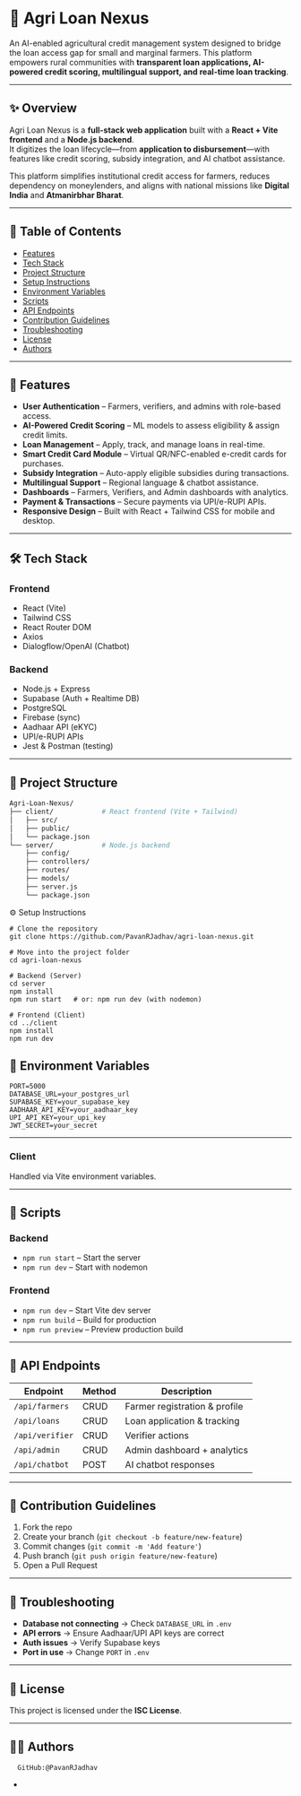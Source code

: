 # 🌱 Agri Loan Nexus  

An AI-enabled agricultural credit management system designed to bridge the loan access gap for small and marginal farmers. This platform empowers rural communities with **transparent loan applications, AI-powered credit scoring, multilingual support, and real-time loan tracking**.  

---

## ✨ Overview  

Agri Loan Nexus is a **full-stack web application** built with a **React + Vite frontend** and a **Node.js backend**.  
It digitizes the loan lifecycle—from **application to disbursement**—with features like credit scoring, subsidy integration, and AI chatbot assistance.  

This platform simplifies institutional credit access for farmers, reduces dependency on moneylenders, and aligns with national missions like **Digital India** and **Atmanirbhar Bharat**.  

---

## 📑 Table of Contents  
- [Features](#-features)  
- [Tech Stack](#-tech-stack)  
- [Project Structure](#-project-structure)  
- [Setup Instructions](#-setup-instructions)  
- [Environment Variables](#-environment-variables)  
- [Scripts](#-scripts)  
- [API Endpoints](#-api-endpoints)  
- [Contribution Guidelines](#-contribution-guidelines)  
- [Troubleshooting](#-troubleshooting)  
- [License](#-license)  
- [Authors](#-authors)  

---

## 🔑 Features  
- **User Authentication** – Farmers, verifiers, and admins with role-based access.  
- **AI-Powered Credit Scoring** – ML models to assess eligibility & assign credit limits.  
- **Loan Management** – Apply, track, and manage loans in real-time.  
- **Smart Credit Card Module** – Virtual QR/NFC-enabled e-credit cards for purchases.  
- **Subsidy Integration** – Auto-apply eligible subsidies during transactions.  
- **Multilingual Support** – Regional language & chatbot assistance.  
- **Dashboards** – Farmers, Verifiers, and Admin dashboards with analytics.  
- **Payment & Transactions** – Secure payments via UPI/e-RUPI APIs.  
- **Responsive Design** – Built with React + Tailwind CSS for mobile and desktop.  

---

## 🛠️ Tech Stack  

### Frontend  
- React (Vite)  
- Tailwind CSS  
- React Router DOM  
- Axios  
- Dialogflow/OpenAI (Chatbot)  

### Backend  
- Node.js + Express  
- Supabase (Auth + Realtime DB)  
- PostgreSQL  
- Firebase (sync)  
- Aadhaar API (eKYC)  
- UPI/e-RUPI APIs  
- Jest & Postman (testing)  

---

## 📂 Project Structure  

```bash
Agri-Loan-Nexus/
├── client/            # React frontend (Vite + Tailwind)
│   ├── src/
│   ├── public/
│   └── package.json
└── server/            # Node.js backend
    ├── config/
    ├── controllers/
    ├── routes/
    ├── models/
    ├── server.js
    └── package.json
```

⚙️ Setup Instructions  
```
# Clone the repository
git clone https://github.com/PavanRJadhav/agri-loan-nexus.git

# Move into the project folder
cd agri-loan-nexus

# Backend (Server)
cd server
npm install
npm run start   # or: npm run dev (with nodemon)

# Frontend (Client)
cd ../client
npm install
npm run dev
```
## 🔐 Environment Variables  

```env
PORT=5000
DATABASE_URL=your_postgres_url
SUPABASE_KEY=your_supabase_key
AADHAAR_API_KEY=your_aadhaar_key
UPI_API_KEY=your_upi_key
JWT_SECRET=your_secret
```

---

### Client  
Handled via Vite environment variables.  

---

## 📜 Scripts  

### Backend  
- `npm run start` – Start the server  
- `npm run dev` – Start with nodemon  

### Frontend  
- `npm run dev` – Start Vite dev server  
- `npm run build` – Build for production  
- `npm run preview` – Preview production build  

---

## 📡 API Endpoints  

| Endpoint       | Method | Description                   |
|----------------|--------|-------------------------------|
| `/api/farmers` | CRUD   | Farmer registration & profile |
| `/api/loans`   | CRUD   | Loan application & tracking   |
| `/api/verifier`| CRUD   | Verifier actions              |
| `/api/admin`   | CRUD   | Admin dashboard + analytics   |
| `/api/chatbot` | POST   | AI chatbot responses          |

---

## 🤝 Contribution Guidelines  
1. Fork the repo  
2. Create your branch (`git checkout -b feature/new-feature`)  
3. Commit changes (`git commit -m 'Add feature'`)  
4. Push branch (`git push origin feature/new-feature`)  
5. Open a Pull Request  

---

## 🐞 Troubleshooting  
- **Database not connecting** → Check `DATABASE_URL` in `.env`  
- **API errors** → Ensure Aadhaar/UPI API keys are correct  
- **Auth issues** → Verify Supabase keys  
- **Port in use** → Change `PORT` in `.env`  

---

## 📜 License  
This project is licensed under the **ISC License**.  

---

## 👨‍💻 Authors  
      GitHub:@PavanRJadhav
-     
